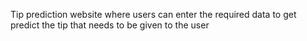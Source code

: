Tip prediction website where users can enter the required data to get predict the tip that needs to be given to the user
